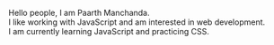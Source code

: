 Hello people, I am Paarth Manchanda.<br>
I like working with JavaScript and am interested in web development.<br>
I am currently learning JavaScript and practicing CSS.<br>

